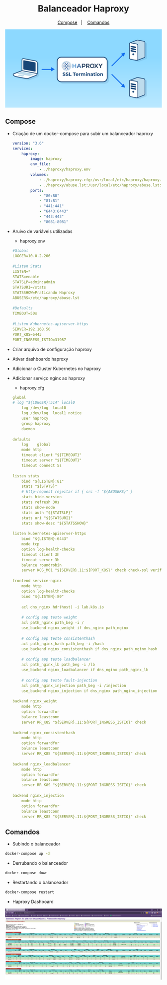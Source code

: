 <h1 align="center">Balanceador Haproxy</h1>

<p align="center">
  <a href="#compose">Compose</a>&nbsp;&nbsp;&nbsp;|&nbsp;&nbsp;&nbsp;
  <a href="#comandos">Comandos</a>
</p>

<p align="center">
  <img alt="Balanceador" src="../images/haproxy.png">
</p>


## Compose

- Criação de um docker-compose para subir um balanceador haproxy

  ```yaml
  version: "3.6"
  services:
      haproxy:
          image: haproxy
          env_file:
              - ./haproxy/haproxy.env
          volumes:
              - ./haproxy/haproxy.cfg:/usr/local/etc/haproxy/haproxy.cfg:ro
              - ./haproxy/abuse.lst:/usr/local/etc/haproxy/abuse.lst:ro
          ports:
              - "80:80"
              - "81:81"
              - "441:441"
              - "6443:6443"
              - "443:443"
              - "8081:8081"
  ```

- Aruivo de variáveis utilizadas

  - haproxy.env
  ```yaml
  #Global
  LOGGER=10.0.2.206

  #Listen Stats
  LISTEN=*
  STATS=enable
  STATSLP=admin:admin
  STATSURI=/stats
  STATSSHOW=Praticando Haproxy
  ABUSERS=/etc/haproxy/abuse.lst

  #Defaults
  TIMEOUT=50s
  
  #Listen Kubernetes-apiserver-https
  SERVER=192.168.50
  PORT_K8S=6443
  PORT_INGRESS_ISTIO=31987
  ```

- Criar arquivo de configuração haproxy
- Ativar dashboardo haproxy
- Adicionar o Cluster Kubernetes no haproxy
- Adicionar serviço nginx ao haproxy

  - haproxy.cfg

  ```yaml
  global
  # log "${LOGGER}:514" local0
      log /dev/log  local0
      log /dev/log  local1 notice
      user haproxy
      group haproxy
      daemon

  defaults
      log    global
      mode http
      timeout client "${TIMEOUT}"
      timeout server "${TIMEOUT}"
      timeout connect 5s

  listen stats
      bind "${LISTEN}:81"
      stats "${STATS}"
      # http-request rejeitar if { src -f "${ABUSERS}" }
      stats hide-version
      stats refresh 30s
      stats show-node
      stats auth "${STATSLP}"
      stats uri "${STATSURI}"
      stats show-desc "${STATSSHOW}"

  listen kubernetes-apiserver-https
      bind "${LISTEN}:6443"
      mode tcp
      option log-health-checks
      timeout client 3h
      timeout server 3h
      balance roundrobin
      server K8S_M01 "${SERVER}.11:${PORT_K8S}" check check-ssl verify none inter 2000

  frontend service-nginx
      mode http
      option log-health-checks
      bind "${LISTEN}:80"

      acl dns_nginx hdr(host) -i lab.k8s.io

      # config app teste weight
      acl path_nginx path_beg -i /
      use_backend nginx_weight if dns_nginx path_nginx

      # config app teste consistenthash
      acl path_nginx_hash path_beg -i /hash
      use_backend nginx_consistenthash if dns_nginx path_nginx_hash

      # config app teste loadbalancer
      acl path_nginx_lb path_beg -i /lb
      use_backend nginx_loadbalancer if dns_nginx path_nginx_lb

      # config app teste fault-injection
      acl path_nginx_injection path_beg -i /injection
      use_backend nginx_injection if dns_nginx path_nginx_injection

  backend nginx_weight
      mode http
      option forwardfor
      balance leastconn
      server RR_K8S "${SERVER}.11:${PORT_INGRESS_ISTIO}" check 

  backend nginx_consistenthash
      mode http
      option forwardfor
      balance leastconn
      server RR_K8S "${SERVER}.11:${PORT_INGRESS_ISTIO}" check 

  backend nginx_loadbalancer
      mode http
      option forwardfor
      balance leastconn
      server RR_K8S "${SERVER}.11:${PORT_INGRESS_ISTIO}" check 

  backend nginx_injection
      mode http
      option forwardfor
      balance leastconn
      server RR_K8S "${SERVER}.11:${PORT_INGRESS_ISTIO}" check 

  ```

## Comandos

- Subindo o balanceador

```bash
docker-compose up -d
```

- Derrubando o balanceador

```bash
docker-compose down
```

- Restartando o balanceador

```bash
docker-compose restart
```

- Haproxy Dashboard

<p align="center">
  <img alt="Dashboard" src="../images/lb-haproxy.png">
</p>